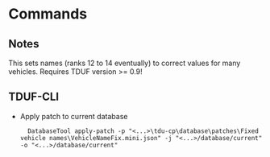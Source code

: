 # Commands

## Notes

This sets names (ranks 12 to 14 eventually) to correct values for many vehicles.
Requires TDUF version >= 0.9!

## TDUF-CLI

- Apply patch to current database

        DatabaseTool apply-patch -p "<...>\tdu-cp\database\patches\Fixed vehicle names\VehicleNameFix.mini.json" -j "<...>/database/current" -o "<...>/database/current"
        